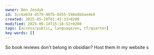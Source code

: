 ```yaml
---
owner: Ben Jendyk
id: 3cc6a034-d579-40fb-8455-598e8b6ae4e0
created: 2025-05-28T01:45:33+0200
modified: 2025-06-14T15:16:52+0200
tags: [access/public, language/en, tf/quarter]
key-words: []
---
```


So book reviews don't belong in obsidian?
Host them ln my website s